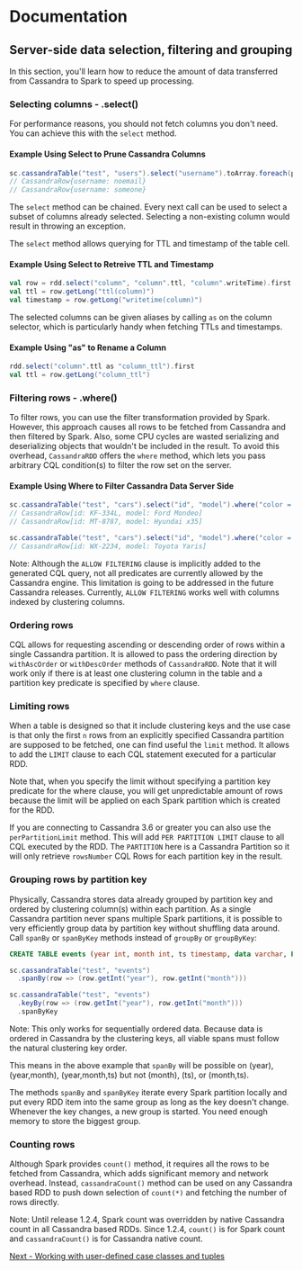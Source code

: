 # Documentation
## Server-side data selection, filtering and grouping

In this section, you'll learn how to reduce the amount of data 
transferred from Cassandra to Spark to speed up processing.

### Selecting columns - .select()

For performance reasons, you should not fetch columns you don't need. 
You can achieve this with the `select` method.

#### Example Using Select to Prune Cassandra Columns
```scala
sc.cassandraTable("test", "users").select("username").toArray.foreach(println)
// CassandraRow{username: noemail} 
// CassandraRow{username: someone}
```

The `select` method can be chained. Every next call can be used to 
select a subset of columns already selected. Selecting a non-existing 
column would result in throwing an exception.

The `select` method allows querying for TTL and timestamp of the table cell. 

#### Example Using Select to Retreive TTL and Timestamp 
```scala
val row = rdd.select("column", "column".ttl, "column".writeTime).first
val ttl = row.getLong("ttl(column)")
val timestamp = row.getLong("writetime(column)")         
```

The selected columns can be given aliases by calling `as` on the column selector, 
which is particularly handy when fetching TTLs and timestamps.

#### Example Using "as" to Rename a Column
```scala
rdd.select("column".ttl as "column_ttl").first
val ttl = row.getLong("column_ttl")         
```

### Filtering rows - .where()

To filter rows, you can use the filter transformation provided by Spark. 
However, this approach causes all rows to be fetched from Cassandra and 
then filtered by Spark. Also, some CPU cycles are wasted serializing and 
deserializing objects that wouldn't be included in the result. To avoid 
this overhead, `CassandraRDD` offers the `where` method, which lets you pass 
arbitrary CQL condition(s) to filter the row set on the server.

#### Example Using Where to Filter Cassandra Data Server Side
```scala
sc.cassandraTable("test", "cars").select("id", "model").where("color = ?", "black").toArray.foreach(println)
// CassandraRow[id: KF-334L, model: Ford Mondeo]
// CassandraRow[id: MT-8787, model: Hyundai x35]

sc.cassandraTable("test", "cars").select("id", "model").where("color = ?", "silver").toArray.foreach(println)
// CassandraRow[id: WX-2234, model: Toyota Yaris]
```

Note: Although the `ALLOW FILTERING` clause is implicitly added to the 
generated CQL query, not all predicates are currently allowed by the 
Cassandra engine. This limitation is going to be addressed in the future 
Cassandra releases. Currently, `ALLOW FILTERING` works well 
with columns indexed by clustering columns.

### Ordering rows

CQL allows for requesting ascending or descending order of rows within 
a single Cassandra partition. It is allowed to pass the ordering 
direction by `withAscOrder` or `withDescOrder` methods of `CassandraRDD`. 
Note that it will work only if there is at least one clustering column in the table
and a partition key predicate is specified by `where` clause.

### Limiting rows

When a table is designed so that it include clustering keys and the use 
case is that only the first `n` rows from an explicitly specified 
Cassandra partition are supposed to be fetched, one can find
useful the `limit` method. It allows to add the `LIMIT` clause to each 
CQL statement executed for a particular RDD.

Note that, when you specify the limit without specifying a partition key 
predicate for the where clause, you will get unpredictable amount of 
rows because the limit will be applied on each Spark partition which 
is created for the RDD.

If you are connecting to Cassandra 3.6 or greater you can also use the 
`perPartitionLimit` method. This will add `PER PARTITION LIMIT` clause
to all CQL executed by the RDD. The `PARTITION` here is a Cassandra 
Partition so it will only retrieve `rowsNumber` CQL Rows for each 
partition key in the result.

### Grouping rows by partition key

Physically, Cassandra stores data already grouped by partition key and 
ordered by clustering column(s) within each partition. As a single 
Cassandra partition never spans multiple Spark partitions, it is possible 
to very efficiently group data by partition key without shuffling data around.
Call `spanBy` or `spanByKey` methods instead of `groupBy` or `groupByKey`:

```sql
CREATE TABLE events (year int, month int, ts timestamp, data varchar, PRIMARY KEY (year,month,ts));
```

```scala
sc.cassandraTable("test", "events")
  .spanBy(row => (row.getInt("year"), row.getInt("month")))

sc.cassandraTable("test", "events")
  .keyBy(row => (row.getInt("year"), row.getInt("month")))
  .spanByKey
```

Note: This only works for sequentially ordered data. Because data is ordered in Cassandra by the
clustering keys, all viable spans must follow the natural clustering key order.

This means in the above example that `spanBy` will be possible on (year), (year,month),
(year,month,ts) but not (month), (ts), or (month,ts).

The methods `spanBy` and `spanByKey` iterate every Spark partition locally
and put every RDD item into the same group as long as the key doesn't change.
Whenever the key changes, a new group is started. You need enough memory
to store the biggest group.

### Counting rows

Although Spark provides `count()` method, it requires all the rows to be 
fetched from Cassandra, which adds significant memory and network overhead. 
Instead, `cassandraCount()` method can be used on any  Cassandra based RDD 
to push down selection of `count(*)` and fetching the number of rows directly.
 
Note: Until release 1.2.4, Spark count was overridden by native 
Cassandra count in all Cassandra based RDDs. Since 1.2.4, `count()`
 is for Spark count and `cassandraCount()` is for Cassandra native count.

[Next - Working with user-defined case classes and tuples](4_mapper.md)